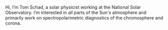 Hi, I’m Tom Schad, a solar physicist working at the National Solar Observatory.  I’m interested in all parts of the Sun's atmosphere and primarily work on spectropolarimetric diagnostics of the chromosphere and corona. 

<!---
tschad/tschad is a ✨ special ✨ repository because its `README.md` (this file) appears on your GitHub profile.
You can click the Preview link to take a look at your changes.
--->
